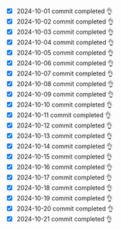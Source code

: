 - [x] 2024-10-01 commit completed 👌
- [x] 2024-10-02 commit completed 👌
- [x] 2024-10-03 commit completed 👌
- [x] 2024-10-04 commit completed 👌
- [x] 2024-10-05 commit completed 👌
- [x] 2024-10-06 commit completed 👌
- [x] 2024-10-07 commit completed 👌
- [x] 2024-10-08 commit completed 👌
- [x] 2024-10-09 commit completed 👌
- [x] 2024-10-10 commit completed 👌
- [x] 2024-10-11 commit completed 👌
- [x] 2024-10-12 commit completed 👌
- [x] 2024-10-13 commit completed 👌
- [x] 2024-10-14 commit completed 👌
- [x] 2024-10-15 commit completed 👌
- [x] 2024-10-16 commit completed 👌
- [x] 2024-10-17 commit completed 👌
- [x] 2024-10-18 commit completed 👌
- [x] 2024-10-19 commit completed 👌
- [x] 2024-10-20 commit completed 👌
- [x] 2024-10-21 commit completed 👌

